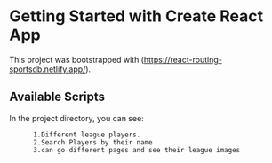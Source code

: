 # Getting Started with Create React App

This project was bootstrapped with (https://react-routing-sportsdb.netlify.app/).

## Available Scripts

In the project directory, you can see:
       
          1.Different league players.
          2.Search Players by their name
          3.can go different pages and see their league images

